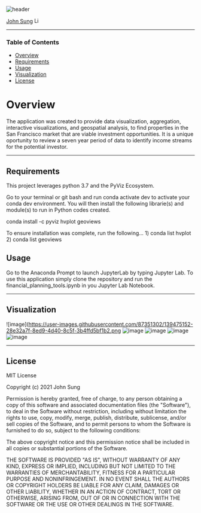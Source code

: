 ![header](https://capsule-render.vercel.app/api?type=waving&color=gradient&width=1000&height=200&section=header&text=Proptech%20Model&fontSize=30&fontColor=black)

<!-- header is made with: https://github.com/kyechan99/capsule-render -->

[John Sung](https://linkedin.com/in/john-sung-3675569) [<img src="https://cdn2.auth0.com/docs/media/connections/linkedin.png" alt="LinkedIn -  John Sung" width=15/>](https://linkedin.com/in/john-sung-3675569/)
                                                           
---

### Table of Contents

* [Overview](#overview)
* [Requirements](#requirements)
* [Usage](#data)
* [Visualization](#visualization)
* [License](#license)


# Overview

The application was created to provide data visualization, aggregation, interactive visualizations, and geospatial analysis, to find properties in the San Francisco market that are viable investment opportunities. It is a unique oportunity to review a seven year period of data to identify income streams for the potential investor.

---

## Requirements
This project leverages python 3.7 and the PyViz Ecosystem.

Go to your terminal or git bash and run conda activate dev to activate your conda dev environment. 
You will then install the following librarie(s) and module(s) to run in Python codes created.

conda install -c pyviz hvplot geoviews

To ensure installation was complete, run the following...
    1) conda list hvplot
    2) conda list geoviews

## Usage

Go to the Anaconda Prompt to launch JupyterLab by typing Jupyter Lab. To use this application simply clone the repository and run the financial_planning_tools.ipynb in you Jupyter Lab Notebook.

---

## Visualization

![image](https://user-images.githubusercontent.com/87351302/139475152-28e32a7f-8ed9-4d40-8c5f-3b4ffd5bf1b2.png
![image](https://user-images.githubusercontent.com/87351302/139483321-15db2b16-31bb-4986-b854-7637c342ef12.png)
![image](https://user-images.githubusercontent.com/87351302/139475332-15efe00e-4f95-40a6-92a2-b5a79e1ef4b6.png)
![image](https://user-images.githubusercontent.com/87351302/139475454-98a07143-2314-4d6c-b7f0-b3a89292d2f8.png)
![image](https://user-images.githubusercontent.com/87351302/139475856-1f5c3d53-4151-4482-826f-85ed0cb9a527.png)

---

## License

MIT License

Copyright (c) 2021 John Sung

Permission is hereby granted, free of charge, to any person obtaining a copy
of this software and associated documentation files (the "Software"), to deal
in the Software without restriction, including without limitation the rights
to use, copy, modify, merge, publish, distribute, sublicense, and/or sell
copies of the Software, and to permit persons to whom the Software is
furnished to do so, subject to the following conditions:

The above copyright notice and this permission notice shall be included in all
copies or substantial portions of the Software.

THE SOFTWARE IS PROVIDED "AS IS", WITHOUT WARRANTY OF ANY KIND, EXPRESS OR
IMPLIED, INCLUDING BUT NOT LIMITED TO THE WARRANTIES OF MERCHANTABILITY,
FITNESS FOR A PARTICULAR PURPOSE AND NONINFRINGEMENT. IN NO EVENT SHALL THE
AUTHORS OR COPYRIGHT HOLDERS BE LIABLE FOR ANY CLAIM, DAMAGES OR OTHER
LIABILITY, WHETHER IN AN ACTION OF CONTRACT, TORT OR OTHERWISE, ARISING FROM,
OUT OF OR IN CONNECTION WITH THE SOFTWARE OR THE USE OR OTHER DEALINGS IN THE
SOFTWARE.
